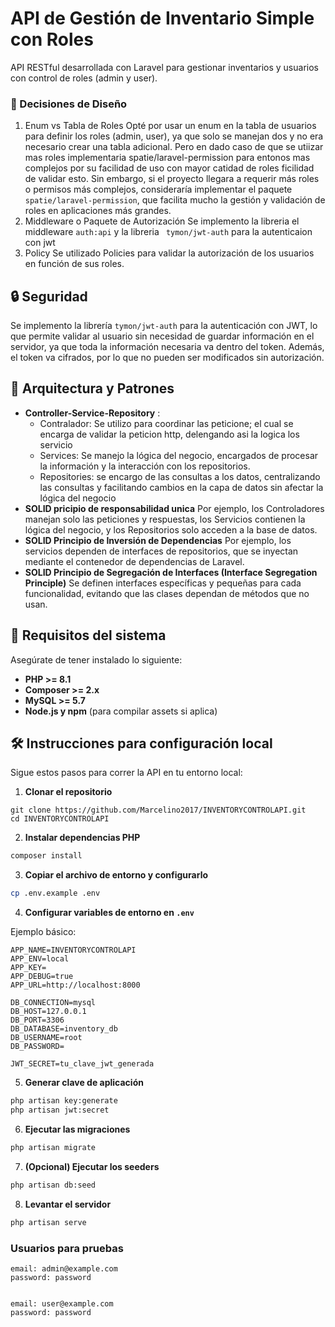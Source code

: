 # API de Gestión de Inventario Simple con Roles

API RESTful desarrollada con Laravel para gestionar inventarios y usuarios con control de roles (admin y user).

### 📐 Decisiones de Diseño

1. Enum vs Tabla de Roles
   Opté por usar un enum en la tabla de usuarios para definir los roles (admin, user), ya que solo se manejan dos y no era necesario crear una tabla adicional. Pero en dado caso de que se utiizar mas roles implementaria spatie/laravel-permission para entonos mas complejos por su facilidad de uso con mayor catidad de roles ficilidad de validar esto. Sin embargo, si el proyecto llegara a requerir más roles o permisos más complejos, consideraría implementar el paquete `spatie/laravel-permission`, que facilita mucho la gestión y validación de roles en aplicaciones más grandes.
2. Middleware o Paquete de Autorización
   Se implemento la libreria el middleware `auth:api` y la libreria ` tymon/jwt-auth` para la autenticaion con jwt
3. Policy
   Se utilizado Policies para validar la autorización de los usuarios en función de sus roles.

## 🔒 Seguridad

Se implemento la librería `tymon/jwt-auth` para la autenticación con JWT, lo que permite validar al usuario sin necesidad de guardar información en el servidor, ya que toda la información necesaria va dentro del token. Además, el token va cifrados, por lo que no pueden ser modificados sin autorización.

## 🧠 Arquitectura y Patrones

* **Controller-Service-Repository** :
  * Contralador: Se utilizo para coordinar las peticione; el cual se encarga de validar la peticion http, delengando asi la logica los servicio
  * Services: Se manejo la lógica del negocio, encargados de procesar la información y la interacción con los repositorios.
  * Repositories: se encargo de las consultas a los datos, centralizando las consultas y facilitando cambios en la capa de datos sin afectar la lógica del negocio
* **SOLID pricipio de responsabilidad unica** Por ejemplo, los Controladores manejan solo las peticiones y respuestas, los Servicios contienen la lógica del negocio, y los Repositorios solo acceden a la base de datos.
* **SOLID Principio de Inversión de Dependencias** Por ejemplo, los servicios dependen de interfaces de repositorios, que se inyectan mediante el contenedor de dependencias de Laravel.
* **SOLID Principio de Segregación de Interfaces (Interface Segregation Principle)**  Se definen interfaces específicas y pequeñas para cada funcionalidad, evitando que las clases dependan de métodos que no usan.

## 🚀 Requisitos del sistema

Asegúrate de tener instalado lo siguiente:

- **PHP >= 8.1**
- **Composer >= 2.x**
- **MySQL >= 5.7**
- **Node.js y npm** (para compilar assets si aplica)

## 🛠️ Instrucciones para configuración local

Sigue estos pasos para correr la API en tu entorno local:

1. **Clonar el repositorio**

```
git clone https://github.com/Marcelino2017/INVENTORYCONTROLAPI.git
cd INVENTORYCONTROLAPI
```

2. **Instalar dependencias PHP**

```bash
composer install
```

3. **Copiar el archivo de entorno y configurarlo**

```bash
cp .env.example .env
```

4. **Configurar variables de entorno en `.env`**

Ejemplo básico:

```
APP_NAME=INVENTORYCONTROLAPI
APP_ENV=local
APP_KEY=
APP_DEBUG=true
APP_URL=http://localhost:8000

DB_CONNECTION=mysql
DB_HOST=127.0.0.1
DB_PORT=3306
DB_DATABASE=inventory_db
DB_USERNAME=root
DB_PASSWORD=

JWT_SECRET=tu_clave_jwt_generada
```

5. **Generar clave de aplicación**

```bash
php artisan key:generate
php artisan jwt:secret
```

6. **Ejecutar las migraciones**

```bash
php artisan migrate
```

7. **(Opcional) Ejecutar los seeders**

```bash
php artisan db:seed
```

8. **Levantar el servidor**

```bash
php artisan serve
```

### **Usuarios para pruebas**

```
email: admin@example.com
password: password


email: user@example.com
password: password
```

